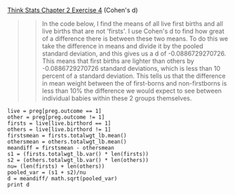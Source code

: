 [Think Stats Chapter 2 Exercise 4](http://greenteapress.com/thinkstats2/html/thinkstats2003.html#toc24) (Cohen's d)

>>In the code below, I find the means of all live first births and all live births that are not 'firsts'. I use Cohen's d to find how great of a difference there is between these two means. To do this we take the difference in means and divide it by the pooled standard deviation, and this gives us a d of -0.0886729270726. This means that first births are lighter than others by -0.0886729270726 standard deviations, which is less than 10 percent of a standard deviation. This tells us that the difference in mean weight between the of first-borns and non-firstborns is less than 10% the difference we would expect to see between individual babies within these 2 groups themselves. 
>>
```
live = preg[preg.outcome == 1]
other = preg[preg.outcome != 1]
firsts = live[live.birthord == 1]
others = live[live.birthord != 1]
firstsmean = firsts.totalwgt_lb.mean()
othersmean = others.totalwgt_lb.mean()
meandiff = firstsmean - othersmean
s1 = (firsts.totalwgt_lb.var() * len(firsts))
s2 = (others.totalwgt_lb.var() * len(others)) 
nu= (len(firsts) + len(others))
pooled_var = (s1 + s2)/nu
d = meandiff/ math.sqrt(pooled_var)
print d
```


